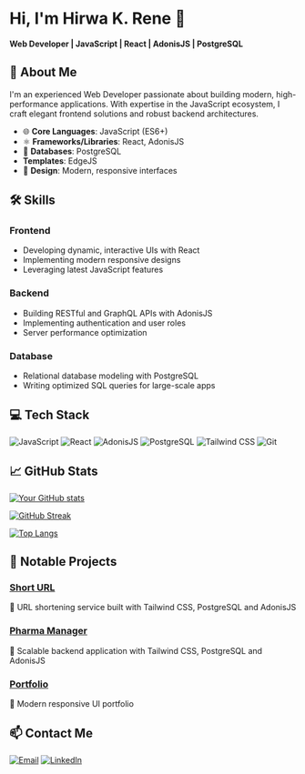 # Hi, I'm Hirwa K. Rene 👋  
**Web Developer | JavaScript | React | AdonisJS | PostgreSQL**  

## 🌟 About Me  

I'm an experienced Web Developer passionate about building modern, high-performance applications. With expertise in the JavaScript ecosystem, I craft elegant frontend solutions and robust backend architectures.

- 🌐 **Core Languages**: JavaScript (ES6+)  
- ⚛️ **Frameworks/Libraries**: React, AdonisJS  
- 💾 **Databases**: PostgreSQL
-  **Templates**: EdgeJS 
- 🎨 **Design**: Modern, responsive interfaces  

## 🛠️ Skills  

### Frontend  
- Developing dynamic, interactive UIs with React  
- Implementing modern responsive designs  
- Leveraging latest JavaScript features  

### Backend  
- Building RESTful and GraphQL APIs with AdonisJS  
- Implementing authentication and user roles  
- Server performance optimization  

### Database  
- Relational database modeling with PostgreSQL  
- Writing optimized SQL queries for large-scale apps  

## 💻 Tech Stack  

![JavaScript](https://img.shields.io/badge/-JavaScript-F7DF1E?logo=javascript&logoColor=black)
![React](https://img.shields.io/badge/-React-61DAFB?logo=react&logoColor=black)
![AdonisJS](https://img.shields.io/badge/-AdonisJS-5A45FF?logo=adonisjs&logoColor=white)
![PostgreSQL](https://img.shields.io/badge/-PostgreSQL-4169E1?logo=postgresql&logoColor=white)
![Tailwind CSS](https://img.shields.io/badge/-Tailwind_CSS-06B6D4?logo=tailwind-css&logoColor=white)
![Git](https://img.shields.io/badge/-Git-F05032?logo=git&logoColor=white)

## 📈 GitHub Stats  

<!-- GitHub Stats Cards -->
[![Your GitHub stats](https://github-readme-stats.vercel.app/api?username=yourusername&show_icons=true&theme=dark)](https://github.com/yourusername)

<!-- Streak Stats -->
[![GitHub Streak](https://streak-stats.demolab.com/?user=yourusername&theme=dark)](https://git.io/streak-stats)

<!-- Top Languages -->
[![Top Langs](https://github-readme-stats.vercel.app/api/top-langs/?username=yourusername&layout=compact&theme=dark)](https://github.com/yourusername)

## 🚀 Notable Projects  

### [Short URL](https://github.com/yourusername/short-url)  
🔗 URL shortening service built with Tailwind CSS, PostgreSQL and AdonisJS  

### [Pharma Manager](https://github.com/yourusername/pharma-manager)  
💊 Scalable backend application with Tailwind CSS, PostgreSQL and AdonisJS  

### [Portfolio](https://github.com/yourusername/portfolio)  
🎨 Modern responsive UI portfolio  

## 📫 Contact Me  

[![Email](https://img.shields.io/badge/-Email-D14836?logo=gmail&logoColor=white)](mailto:hirwarene6@gmail.com)
[![LinkedIn](https://img.shields.io/badge/-LinkedIn-0077B5?logo=linkedin&logoColor=white)](https://linkedin.com/in/hirwarene)
